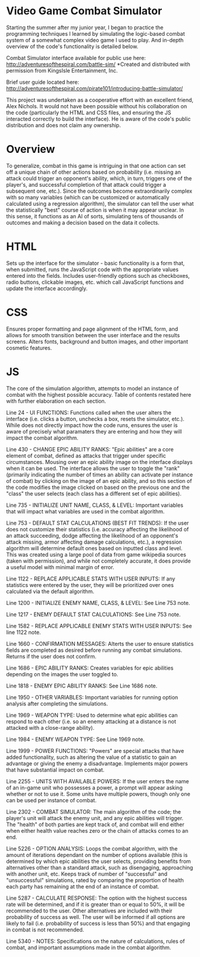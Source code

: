 # Video Game Combat Simulator
Starting the summer after my junior year, I began to practice the programming techniques I learned by simulating the logic-based combat system of a somewhat complex video game I used to play. And in-depth overview of the code's functionality is detailed below.

Combat Simulator interface available for public use here:
http://adventuresofthespiral.com/battle-sim/
*Created and distributed with permission from KingsIsle Entertainment, Inc.

Brief user guide located here:
http://adventuresofthespiral.com/pirate101/introducing-battle-simulator/

This project was undertaken as a cooperative effort with an excellent friend, Alex Nichols. It would not have been possible without his collaboration on the code (particularly the HTML and CSS files, and ensuring the JS interacted correctly to build the interface). He is aware of the code's public distribution and does not claim any ownership.

# Overview

To generalize, combat in this game is intriguing in that one action can set off a unique chain of other actions based on probability (i.e. missing an attack could trigger an opponent's ability, which, in turn, triggers one of the player's, and successful completion of that attack could trigger a subsequent one, etc.). Since the outcomes become extraordinarily complex with so many variables (which can be customized or automatically calculated using a regression algorithm), the simulator can tell the user what the statistically "best" course of action is when it may appear unclear. In this sense, it functions as an AI of sorts, simulating tens of thousands of outcomes and making a decision based on the data it collects.

# HTML

Sets up the interface for the simulator - basic functionality is a form that, when submitted, runs the JavaScript code with the appropriate values entered into the fields. Includes user-friendly options such as checkboxes, radio buttons, clickable images, etc. which call JavaScript functions and update the interface accordingly.

# CSS

Ensures proper formatting and page alignment of the HTML form, and allows for smooth transition between the user interface and the results screens. Alters fonts, background and button images, and other important cosmetic features.

# JS

The core of the simulation algorithm, attempts to model an instance of combat with the highest possible accuracy. Table of contents restated here with further elaboration on each section.

 Line 24 - UI FUNCTIONS:
  Functions called when the user alters the interface (i.e. clicks a button, unchecks a box, resets the simulator, etc.). While does not   directly impact how the code runs, ensures the user is aware of precisely what paramaters they are entering and how they will impact     the combat algorithm.

  Line 430 - CHANGE EPIC ABILITY RANKS:
   "Epic abilities" are a core element of combat, defined as attacks that trigger under specific circumstances. Mousing over an epic        ability image on the interface displays when it can be used. The interface allows the user to toggle the "rank" (primarily indicating    the number of times an ability can activate per instance of combat) by clicking on the image of an epic ability, and so this section    of the code modifies the image clicked on based on the previous one and the "class" the user selects (each class has a different set    of epic abilities).
   
  Line 735 - INITIALIZE UNIT NAME, CLASS, & LEVEL:
   Important variables that will impact what variables are used in the combat algorithm.
   
  Line 753 - DEFAULT STAT CALCULATIONS (BEST FIT TRENDS):
   If the user does not customize their statistics (i.e. accuracy affecting the likelihood of an attack succeeding, dodge affecting the    likelihood of an opponent's attack missing, armor affecting damage calculations, etc.), a regression algorithm will determine default    ones based on inputted class and level. This was created using a large pool of data from game wikipedia sources (taken with
   permission), and while not completely accurate, it does provide a useful model with minimal margin of error.
   
  Line 1122 - REPLACE APPLICABLE STATS WITH USER INPUTS:
   If any statistics were entered by the user, they will be prioritized over ones calculated via the default algorithm.
   
  Line 1200 - INITIALIZE ENEMY NAME, CLASS, & LEVEL:
   See Line 753 note.
   
  Line 1217 - ENEMY DEFAULT STAT CALCULATIONS:
   See Line 753 note.
   
  Line 1582 - REPLACE APPLICABLE ENEMY STATS WITH USER INPUTS:
   See line 1122 note.
   
  Line 1660 - CONFIRMATION MESSAGES:
   Alterts the user to ensure statistics fields are completed as desired before running any combat simulations. Returns if the user does    not confirm.
   
  Line 1686 - EPIC ABILITY RANKS:
   Creates variables for epic abilities depending on the images the user toggled to.
   
  Line 1818 - ENEMY EPIC ABILITY RANKS:
   See Line 1686 note.
   
  Line 1950 - OTHER VARIABLES:
   Important variables for running option analysis after completing the simulations.
   
  Line 1969 - WEAPON TYPE:
   Used to determine what epic abilities can respond to each other (i.e. so an enemy attacking at a distance is not attacked with a        close-range ability).
   
  Line 1984 - ENEMY WEAPON TYPE:
   See Line 1969 note.
   
  Line 1999 - POWER FUNCTIONS:
   "Powers" are special attacks that have added functionality, such as altering the value of a statistic to gain an advantage or giving    the enemy a disadvantage. Implements major powers that have substantial impact on combat.
   
  Line 2255 - UNITS WITH AVAILABLE POWERS:
    If the user enters the name of an in-game unit who possesses a power, a prompt will appear asking whether or not to use it. Some         units have multiple powers, though only one can be used per instance of combat.
    
  Line 2302 - COMBAT SIMULATOR:
    The main algorithm of the code; the player's unit will attack the enemy unit, and any epic abilities will trigger. The "health" of       both parties are kept track of, and combat will end either when either health value reaches zero or the chain of attacks comes to an     end.
    
  Line 5226 - OPTION ANALYSIS:
    Loops the combat algorithm, with the amount of iterations dependant on the number of options available (this is determined by which     epic abilities the user selects, providing benefits from alternatives other than a standard attack, such as disengaging, approaching     with another unit, etc. Keeps track of number of "successful" and "unsuccessful" simulations, rated by comparing the proportion of       health each party has remaining at the end of an instance of combat.  
    
  Line 5287 - CALCULATE RESPONSE:
    The option with the highest success rate will be determined, and if it is greater than or equal to 50%, it will be recommended to       the user. Other alternatives are included with their probability of success as well. The user will be informed if all options are       likely to fail (i.e. probability of success is less than 50%) and that engaging in combat is not recommended.
    
  Line 5340 - NOTES:
    Specifications on the nature of calculations, rules of combat, and important assumptions made in the combat algorithm.
